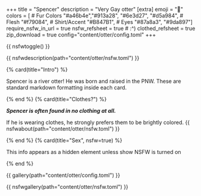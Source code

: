 +++
title = "Spencer"
description = "Very Gay otter"
[extra]
emoji = "🦦"
colors = [
    # Fur Colors
    "#a46b4e","#913a28",
    "#6e3d27", "#d5a984",
    # Flesh
    "#f79084",
    # Shirt/Accent
    "#B847B1",
    # Eyes
    "#87a8a3", "#9da897"]
require_nsfw_in_url = true
nsfw_refsheet = true # :^)
clothed_refsheet = true
zip_download = true
config="content/otter/config.toml"
+++

{{ nsfwtoggle() }}

{{ nsfwdescription(path="content/otter/nsfw.toml") }}

{% card(title="Intro") %}

Spencer is a river otter! He was born and raised in the PNW. 
These are standard markdown formatting inside each card.

{% end %}
{% card(title="Clothes?") %}

***Spencer is often found in no clothing at all.***

If he is wearing clothes, he strongly prefers them to be brightly colored.
{{ nsfwabout(path="content/otter/nsfw.toml") }}

{% end %}
{% card(title="Sex", nsfw=true) %}  

This info appears as a hidden element unless show NSFW is turned on

{% end %}
<!-- These are gallery links -->
{{ gallery(path="content/otter/config.toml") }}

{{ nsfwgallery(path="content/otter/nsfw.toml") }}
